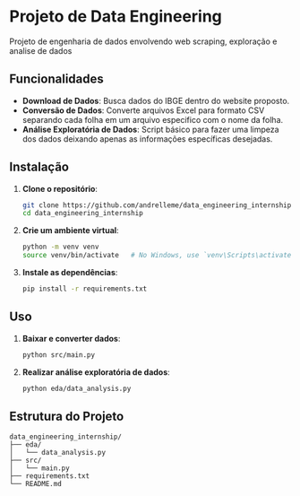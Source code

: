 # Projeto de Data Engineering

Projeto de engenharia de dados envolvendo web scraping, exploração e analise de dados 

## Funcionalidades

- **Download de Dados**: Busca dados do IBGE dentro do website proposto.
- **Conversão de Dados**: Converte arquivos Excel para formato CSV separando cada folha em um arquivo especifico com o nome da folha.
- **Análise Exploratória de Dados**: Script básico para fazer uma limpeza dos dados deixando apenas as informações específicas desejadas.

## Instalação

1. **Clone o repositório**:
    ```bash
    git clone https://github.com/andrelleme/data_engineering_internship.git
    cd data_engineering_internship
    ```

2. **Crie um ambiente virtual**:
    ```bash
    python -m venv venv
    source venv/bin/activate   # No Windows, use `venv\Scripts\activate`
    ```

3. **Instale as dependências**:
    ```bash
    pip install -r requirements.txt
    ```

## Uso

1. **Baixar e converter dados**:
    ```bash
    python src/main.py
    ```

2. **Realizar análise exploratória de dados**:
    ```bash
    python eda/data_analysis.py
    ```

## Estrutura do Projeto

```plaintext
data_engineering_internship/
├── eda/
│   └── data_analysis.py
├── src/
│   └── main.py
├── requirements.txt
└── README.md
